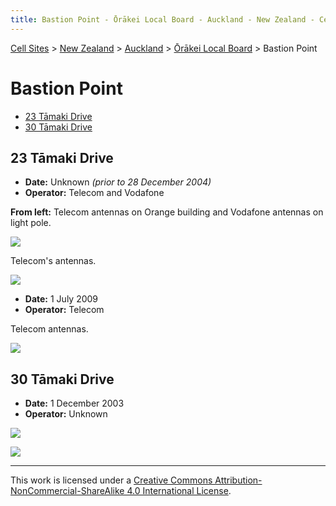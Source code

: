 ```yaml
---
title: Bastion Point - Ōrākei Local Board - Auckland - New Zealand - Cell Sites
---
```


[Cell Sites](../../../) > [New Zealand](../../) > [Auckland](../) > [Ōrākei Local Board](./) > Bastion Point

# Bastion Point

* [23 Tāmaki Drive](#23-tāmaki-drive)
* [30 Tāmaki Drive](#30-tāmaki-drive)

## 23 Tāmaki Drive

* **Date:** Unknown *(prior to 28 December 2004)*
* **Operator:** Telecom and Vodafone

**From left:** Telecom antennas on Orange building and Vodafone antennas on light pole.

![](https://f001.backblazeb2.com/file/CellSites/NZ/AUK/%C5%8Cr%C4%81kei/20171119-124252.jpg)

Telecom's antennas.

![](https://f001.backblazeb2.com/file/CellSites/NZ/AUK/%C5%8Cr%C4%81kei/20171119-124253.jpg)

* **Date:** 1 July 2009
* **Operator:** Telecom

Telecom antennas.

![](https://f001.backblazeb2.com/file/CellSites/NZ/AUK/%C5%8Cr%C4%81kei/20090701-162815.jpg)

## 30 Tāmaki Drive

* **Date:** 1 December 2003
* **Operator:** Unknown

![](https://f001.backblazeb2.com/file/CellSites/NZ/AUK/%C5%8Cr%C4%81kei/20031201-124749.jpg)

![](https://f001.backblazeb2.com/file/CellSites/NZ/AUK/%C5%8Cr%C4%81kei/20031201-124848.jpg)

---

This work is licensed under a [Creative Commons Attribution-NonCommercial-ShareAlike 4.0 International License](http://creativecommons.org/licenses/by-nc-sa/4.0/).
